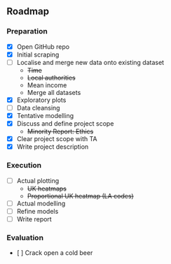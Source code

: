 ## Roadmap

### Preparation
- [X] Open GitHub repo
- [X] Initial scraping
- [ ] Localise and merge new data onto existing dataset
  - ~~Time~~
  - ~~Local authorities~~
  - Mean income
  - Merge all datasets
- [X] Exploratory plots
- [ ] Data cleansing
- [X] Tentative modelling
- [X] Discuss and define project scope
  - ~~Minority Report: Ethics~~
- [X] Clear project scope with TA
- [X] Write project description

### Execution
- [ ] Actual plotting
  - ~~UK heatmaps~~
  - ~~Proportional UK heatmap (LA codes)~~
- [ ] Actual modelling
- [ ] Refine models
- [ ] Write report

### Evaluation
- [ ] Crack open a cold beer
